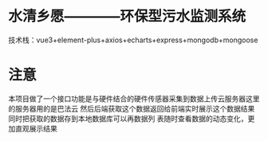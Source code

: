 # 水清乡愿————环保型污水监测系统
技术栈：vue3+element-plus+axios+echarts+express+mongodb+mongoose
# 注意
本项目做了一个接口功能是与硬件结合的硬件传感器采集到数据上传云服务器这里的服务器用的是巴法云 
然后后端获取这个数据返回给前端实时展示这个数据结果同时把获取的数据存到本地数据库可以再数据列
表随时查看数据的动态变化，更加直观展示结果
